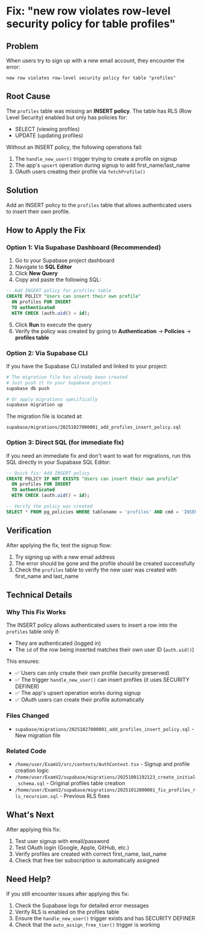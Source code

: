 # Fix: "new row violates row-level security policy for table profiles"

## Problem
When users try to sign up with a new email account, they encounter the error:
```
new row violates row-level security policy for table "profiles"
```

## Root Cause
The `profiles` table was missing an **INSERT policy**. The table has RLS (Row Level Security) enabled but only has policies for:
- SELECT (viewing profiles)
- UPDATE (updating profiles)

Without an INSERT policy, the following operations fail:
1. The `handle_new_user()` trigger trying to create a profile on signup
2. The app's `upsert` operation during signup to add first_name/last_name
3. OAuth users creating their profile via `fetchProfile()`

## Solution
Add an INSERT policy to the `profiles` table that allows authenticated users to insert their own profile.

## How to Apply the Fix

### Option 1: Via Supabase Dashboard (Recommended)

1. Go to your Supabase project dashboard
2. Navigate to **SQL Editor**
3. Click **New Query**
4. Copy and paste the following SQL:

```sql
-- Add INSERT policy for profiles table
CREATE POLICY "Users can insert their own profile"
  ON profiles FOR INSERT
  TO authenticated
  WITH CHECK (auth.uid() = id);
```

5. Click **Run** to execute the query
6. Verify the policy was created by going to **Authentication** → **Policies** → **profiles table**

### Option 2: Via Supabase CLI

If you have the Supabase CLI installed and linked to your project:

```bash
# The migration file has already been created
# Just push it to your Supabase project
supabase db push

# Or apply migrations specifically
supabase migration up
```

The migration file is located at:
```
supabase/migrations/20251027000001_add_profiles_insert_policy.sql
```

### Option 3: Direct SQL (for immediate fix)

If you need an immediate fix and don't want to wait for migrations, run this SQL directly in your Supabase SQL Editor:

```sql
-- Quick fix: Add INSERT policy
CREATE POLICY IF NOT EXISTS "Users can insert their own profile"
  ON profiles FOR INSERT
  TO authenticated
  WITH CHECK (auth.uid() = id);

-- Verify the policy was created
SELECT * FROM pg_policies WHERE tablename = 'profiles' AND cmd = 'INSERT';
```

## Verification

After applying the fix, test the signup flow:

1. Try signing up with a new email address
2. The error should be gone and the profile should be created successfully
3. Check the `profiles` table to verify the new user was created with first_name and last_name

## Technical Details

### Why This Fix Works

The INSERT policy allows authenticated users to insert a row into the `profiles` table only if:
- They are authenticated (logged in)
- The `id` of the row being inserted matches their own user ID (`auth.uid()`)

This ensures:
- ✅ Users can only create their own profile (security preserved)
- ✅ The trigger `handle_new_user()` can insert profiles (it uses SECURITY DEFINER)
- ✅ The app's upsert operation works during signup
- ✅ OAuth users can create their profile automatically

### Files Changed

- `supabase/migrations/20251027000001_add_profiles_insert_policy.sql` - New migration file

### Related Code

- `/home/user/ExamV2/src/contexts/AuthContext.tsx` - Signup and profile creation logic
- `/home/user/ExamV2/supabase/migrations/20251001192123_create_initial_schema.sql` - Original profiles table creation
- `/home/user/ExamV2/supabase/migrations/20251012000001_fix_profiles_rls_recursion.sql` - Previous RLS fixes

## What's Next

After applying this fix:
1. Test user signup with email/password
2. Test OAuth login (Google, Apple, GitHub, etc.)
3. Verify profiles are created with correct first_name, last_name
4. Check that free tier subscription is automatically assigned

## Need Help?

If you still encounter issues after applying this fix:
1. Check the Supabase logs for detailed error messages
2. Verify RLS is enabled on the profiles table
3. Ensure the `handle_new_user()` trigger exists and has SECURITY DEFINER
4. Check that the `auto_assign_free_tier()` trigger is working
